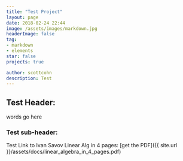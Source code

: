 ```yaml
---
title: "Test Project"
layout: page
date: 2018-02-24 22:44
image: /assets/images/markdown.jpg
headerImage: false
tag:
- markdown
- elements
star: false
projects: true

author: scottcohn
description: Test
---
```


## Test Header:

words go here

### Test sub-header:


Test Link to Ivan Savov Linear Alg in 4 pages:
[get the PDF]({{ site.url }}/assets/docs/linear_algebra_in_4_pages.pdf)
